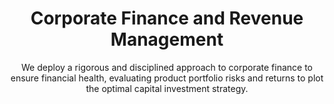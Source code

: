 ---
layout: service
order: 2
title: "Corporate Finance and Revenue Management"
subtitle: "We deploy a rigorous and disciplined approach to corporate finance to ensure financial health, evaluating product portfolio risks and returns to plot the optimal capital investment strategy."
intro: "SLKone’s unique approach to corporate finance connects operational insight with financial expertise, ensuring every dollar invested drives measurable growth. By focusing on high-impact areas like product portfolios and capital investment, we secure your organization’s long-term financial strength and competitive advantage."
approach: "We employ a data-driven methodology to assess your current financial performance, identify opportunities for improvement, and implement strategies tailored to your unique business needs. Our approach integrates best practices with innovative financial management techniques to ensure sustained financial excellence."
blurb-intro: "Transform your financial strategy with SLKone's expert guidance and innovative solutions."
impact_title: "Our Impact"
impact_intro: "Our typical targets for Corporate Finance & Revenue Management services include:"
impact:
  - metric: "20-25% increase"
    description: "in EBITDA margins"
  - metric: "15-20% reduction"
    description: "in working capital requirements"
  - metric: "10-15% growth"
    description: "in revenue through strategic pricing"
  - metric: "30% improvement"
    description: "in forecast accuracy"
impact_conclusion: "Clients benefit from improved financial stability, optimized revenue streams, and sustainable growth, positioning their businesses for long-term success and enhanced market competitiveness."
why_choose:
  - point: "Financial Expertise"
    icon: "fa-user-tie"
    description: "In-depth knowledge of financial management and optimization."
  - point: "Customized Strategies"
    icon: "fa-diagram-project"
    description: "Tailored solutions to meet your specific financial goals."
  - point: "Proven Methodologies"
    icon: "fa-chart-scatter"
    description: "Utilization of industry-leading financial practices."
  - point: "Continuous Improvement"
    icon: "fa-chart-bar"
    description: "Ongoing support to ensure sustained financial performance."
  - point: "Data-Driven Insights"
    icon: "fa-chart-candlestick"
    description: "Leveraging advanced analytics for informed decision-making."
  - point: "Cross-Industry Experience"
    icon: "fa-arrows-cross"
    description: "Expertise across multiple sectors for diverse financial challenges."
cta_title: "Ready to optimize your financial performance?"
cta: "Contact SLKone today to discover how our Corporate Finance & Revenue Management services can drive your business growth."
icon: "fa-chart-line"
color: "mustard"
background_image: "/assets/images/backgrounds/corp-finance-bg.webp"
permalink: /services/corporate-finance-and-revenue-management
---